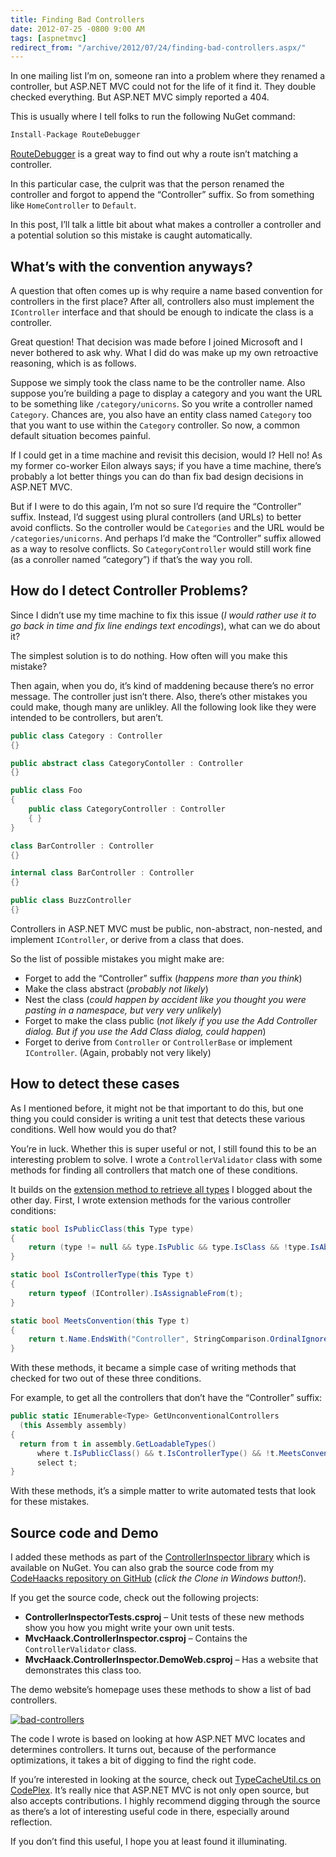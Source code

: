 ```yaml
---
title: Finding Bad Controllers
date: 2012-07-25 -0800 9:00 AM
tags: [aspnetmvc]
redirect_from: "/archive/2012/07/24/finding-bad-controllers.aspx/"
---
```


In one mailing list I’m on, someone ran into a problem where they
renamed a controller, but ASP.NET MVC could not for the life of it find
it. They double checked everything. But ASP.NET MVC simply reported a
404.

This is usually where I tell folks to run the following NuGet command:

```csharp
Install-Package RouteDebugger
```

[RouteDebugger](https://haacked.com/archive/2011/04/13/routedebugger-2.aspx "RouteDebugger")
is a great way to find out why a route isn’t matching a controller.

In this particular case, the culprit was that the person renamed the
controller and forgot to append the “Controller” suffix. So from
something like `HomeController` to `Default`.

In this post, I’ll talk a little bit about what makes a controller a
controller and a potential solution so this mistake is caught
automatically.

What’s with the convention anyways?
-----------------------------------

A question that often comes up is why require a name based convention
for controllers in the first place? After all, controllers also must
implement the `IController` interface and that should be enough to
indicate the class is a controller.

Great question! That decision was made before I joined Microsoft and I
never bothered to ask why. What I did do was make up my own retroactive
reasoning, which is as follows.

Suppose we simply took the class name to be the controller name. Also
suppose you’re building a page to display a category and you want the
URL to be something like `/category/unicorns`. So you write a controller
named `Category`. Chances are, you also have an entity class named
`Category` too that you want to use within the `Category` controller. So
now, a common default situation becomes painful.

If I could get in a time machine and revisit this decision, would I?
Hell no! As my former co-worker Eilon always says; if you have a time
machine, there’s probably a lot better things you can do than fix bad
design decisions in ASP.NET MVC.

But if I were to do this again, I’m not so sure I’d require the
“Controller” suffix. Instead, I’d suggest using plural controllers (and
URLs) to better avoid conflicts. So the controller would be `Categories`
and the URL would be `/categories/unicorns`. And perhaps I’d make the
“Controller” suffix allowed as a way to resolve conflicts. So
`CategoryController` would still work fine (as a conroller named
“category”) if that’s the way you roll.

How do I detect Controller Problems?
------------------------------------

Since I didn’t use my time machine to fix this issue (*I would rather
use it to go back in time and fix line endings text encodings*), what
can we do about it?

The simplest solution is to do nothing. How often will you make this
mistake?

Then again, when you do, it’s kind of maddening because there’s no error
message. The controller just isn’t there. Also, there’s other mistakes
you could make, though many are unlikley. All the following look like
they were intended to be controllers, but aren’t.

```csharp
public class Category : Controller
{}

public abstract class CategoryContoller : Controller
{}

public class Foo 
{
    public class CategoryController : Controller 
    { }
}

class BarController : Controller
{}

internal class BarController : Controller
{}

public class BuzzController
{}
```

Controllers in ASP.NET MVC must be public, non-abstract, non-nested, and
implement `IController`, or derive from a class that does.

So the list of possible mistakes you might make are:

-   Forget to add the “Controller” suffix (*happens more than you
    think*)
-   Make the class abstract (*probably not likely*)
-   Nest the class (*could happen by accident like you thought you were
    pasting in a namespace, but very very unlikely*)
-   Forget to make the class public (*not likely if you use the Add
    Controller dialog. But if you use the Add Class dialog, could
    happen*)
-   Forget to derive from `Controller` or `ControllerBase` or implement
    `IController`. (Again, probably not very likely)

How to detect these cases
-------------------------

As I mentioned before, it might not be that important to do this, but
one thing you could consider is writing a unit test that detects these
various conditions. Well how would you do that?

You’re in luck. Whether this is super useful or not, I still found this
to be an interesting problem to solve. I wrote a `ControllerValidator`
class with some methods for finding all controllers that match one of
these conditions.

It builds on the [extension method to retrieve all
types](https://haacked.com/archive/2012/07/23/get-all-types-in-an-assembly.aspx "Get all types in an assembly")
I blogged about the other day. First, I wrote extension methods for the
various controller conditions:

```csharp
static bool IsPublicClass(this Type type)
{
    return (type != null && type.IsPublic && type.IsClass && !type.IsAbstract);
}

static bool IsControllerType(this Type t)
{
    return typeof (IController).IsAssignableFrom(t);
}

static bool MeetsConvention(this Type t)
{
    return t.Name.EndsWith("Controller", StringComparison.OrdinalIgnoreCase);
}
```

With these methods, it became a simple case of writing methods that
checked for two out of these three conditions.

For example, to get all the controllers that don’t have the “Controller”
suffix:

```csharp
public static IEnumerable<Type> GetUnconventionalControllers
  (this Assembly assembly)
{
  return from t in assembly.GetLoadableTypes()
      where t.IsPublicClass() && t.IsControllerType() && !t.MeetsConvention()
      select t;
}
```

With these methods, it’s a simple matter to write automated tests that
look for these mistakes.

Source code and Demo
--------------------

I added these methods as part of the [ControllerInspector
library](https://haacked.com/archive/2011/08/10/writing-an-asp-net-mvc-controller-inspector.aspx "ControllerInspector")
which is available on NuGet. You can also grab the source code from my
[CodeHaacks repository on
GitHub](https://github.com/Haacked/CodeHaacks "CodeHaacks") (*click the
Clone in Windows button!*).

If you get the source code, check out the following projects:

-   **ControllerInspectorTests.csproj** – Unit tests of these new
    methods show you how you might write your own unit tests.
-   **MvcHaack.ControllerInspector.csproj** – Contains the
    `ControllerValidator` class.
-   **MvcHaack.ControllerInspector.DemoWeb.csproj** – Has a website that
    demonstrates this class too.

The demo website’s homepage uses these methods to show a list of bad
controllers.

[![bad-controllers](https://haacked.com/images/haacked_com/WindowsLiveWriter/b185f9b53b5b_11FC8/bad-controllers_thumb.png "bad-controllers")](https://haacked.com/images/haacked_com/WindowsLiveWriter/b185f9b53b5b_11FC8/bad-controllers_2.png)

The code I wrote is based on looking at how ASP.NET MVC locates and
determines controllers. It turns out, because of the performance
optimizations, it takes a bit of digging to find the right code.

If you’re interested in looking at the source, check out
[TypeCacheUtil.cs on
CodePlex](http://aspnetwebstack.codeplex.com/SourceControl/changeset/view/eecfe803d31d#src%2fSystem.Web.Mvc%2fTypeCacheUtil.cs "TypeCacheUtil.cs").
It’s really nice that ASP.NET MVC is not only open source, but also
accepts contributions. I highly recommend digging through the source as
there’s a lot of interesting useful code in there, especially around
reflection.

If you don’t find this useful, I hope you at least found it
illuminating.


